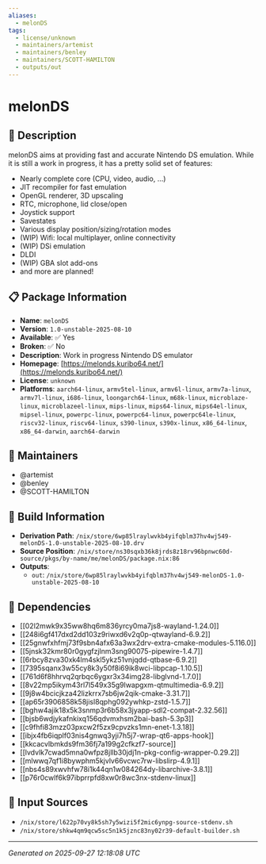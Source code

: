 ```yaml
---
aliases:
  - melonDS
tags:
  - license/unknown
  - maintainers/artemist
  - maintainers/benley
  - maintainers/SCOTT-HAMILTON
  - outputs/out
---
```


# melonDS

## 📝 Description

melonDS aims at providing fast and accurate Nintendo DS emulation. While
it is still a work in progress, it has a pretty solid set of features:

- Nearly complete core (CPU, video, audio, ...)
- JIT recompiler for fast emulation
- OpenGL renderer, 3D upscaling
- RTC, microphone, lid close/open
- Joystick support
- Savestates
- Various display position/sizing/rotation modes
- (WIP) Wifi: local multiplayer, online connectivity
- (WIP) DSi emulation
- DLDI
- (WIP) GBA slot add-ons
- and more are planned!


## 📋 Package Information

- **Name**: `melonDS`
- **Version**: `1.0-unstable-2025-08-10`
- **Available**: ✅ Yes
- **Broken**: ✅ No
- **Description**: Work in progress Nintendo DS emulator
- **Homepage**: [https://melonds.kuribo64.net/](https://melonds.kuribo64.net/)
- **License**: `unknown`
- **Platforms**: `aarch64-linux`, `armv5tel-linux`, `armv6l-linux`, `armv7a-linux`, `armv7l-linux`, `i686-linux`, `loongarch64-linux`, `m68k-linux`, `microblaze-linux`, `microblazeel-linux`, `mips-linux`, `mips64-linux`, `mips64el-linux`, `mipsel-linux`, `powerpc-linux`, `powerpc64-linux`, `powerpc64le-linux`, `riscv32-linux`, `riscv64-linux`, `s390-linux`, `s390x-linux`, `x86_64-linux`, `x86_64-darwin`, `aarch64-darwin`
## 👥 Maintainers

- @artemist
- @benley
- @SCOTT-HAMILTON


## 🔧 Build Information

- **Derivation Path**: `/nix/store/6wp85lraylwvkb4yifqblm37hv4wj549-melonDS-1.0-unstable-2025-08-10.drv`
- **Source Position**: `/nix/store/ns30sqxb36k8jrds8z18rv96bpnwc60d-source/pkgs/by-name/me/melonDS/package.nix:86`
- **Outputs**:
  - `out`:  `/nix/store/6wp85lraylwvkb4yifqblm37hv4wj549-melonDS-1.0-unstable-2025-08-10`

## 🔗 Dependencies

- [[02l2mwk9x35ww8hq6m836yrcy0ma7js8-wayland-1.24.0]]
- [[248i6gf417dxd2dd103z9riwxd6v2q0p-qtwayland-6.9.2]]
- [[25gnwfxhfmj73f9sbn4afx63a3wx2drv-extra-cmake-modules-5.116.0]]
- [[5jnsk32kmr80r0gygfzjlnm3sng90075-pipewire-1.4.7]]
- [[6rbcy8zva30xk4lm4skl5ykz51vnjqdd-qtbase-6.9.2]]
- [[7395sqanx3w55cy8k3y50f8i69ik8wci-libpcap-1.10.5]]
- [[761d6f8hhrvq2qrbqc6ygxr3x34img28-libglvnd-1.7.0]]
- [[8v22mp5ikym43rl7l549x35g9lwapgxm-qtmultimedia-6.9.2]]
- [[9j8w4bcicjkza42lizkrrx7sb6jw2qik-cmake-3.31.7]]
- [[ap65r3906858k58jisl8qphg092ywhkp-zstd-1.5.7]]
- [[bghw4ajik18x5k3snmp3r6b58x3jyapp-sdl2-compat-2.32.56]]
- [[bjsb6wdjykafnkixq156qdvmxhsm2bai-bash-5.3p3]]
- [[c9fhfi83mzz03pxcw2f5zx9cpvzks1mn-enet-1.3.18]]
- [[ibjx4fb6iqplf03nis4gnwq3yji7h5j7-wrap-qt6-apps-hook]]
- [[kkcacvlbmkds9fm36fj7a199g2cfkzf7-source]]
- [[lvdvlk7cwad5mna0wfpz8jllb30jdj1n-pkg-config-wrapper-0.29.2]]
- [[mlwwq7qf1i8bywphm5kjvlv66vcwc7rw-libslirp-4.9.1]]
- [[nbs4s89xwvhfw78i1k44qn1w084264dy-libarchive-3.8.1]]
- [[p76r0cwlf6k97ibprrpfd8xw0r8wc3nx-stdenv-linux]]

## 📁 Input Sources

- `/nix/store/l622p70vy8k5sh7y5wizi5f2mic6ynpg-source-stdenv.sh`
- `/nix/store/shkw4qm9qcw5sc5n1k5jznc83ny02r39-default-builder.sh`

---
*Generated on 2025-09-27 12:18:08 UTC*
